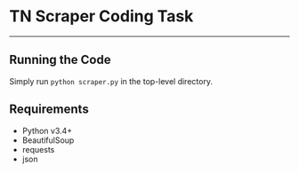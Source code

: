 # TN Scraper Coding Task
---
## Running the Code
Simply run `python scraper.py` in the top-level directory.

## Requirements
- Python v3.4+
- BeautifulSoup
- requests
- json
